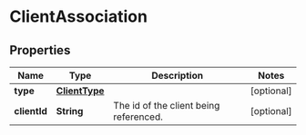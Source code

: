 

# ClientAssociation

## Properties

Name | Type | Description | Notes
------------ | ------------- | ------------- | -------------
**type** | [**ClientType**](ClientType.md) |  |  [optional]
**clientId** | **String** | The id of the client being referenced. |  [optional]



